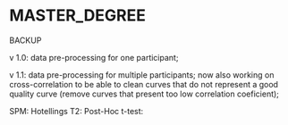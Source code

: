 # MASTER_DEGREE
BACKUP

v 1.0: data pre-processing for one participant;

v 1.1: data pre-processing for multiple participants; now also working on cross-correlation to be able to clean curves that do not represent a good quality curve (remove curves that present too low correlation coeficient);

SPM: 
Hotellings T2:
Post-Hoc t-test: 

